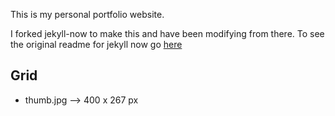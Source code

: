 This is my personal portfolio website.

I forked jekyll-now to make this and have been modifying from there.
To see the original readme for jekyll now go [here](https://github.com/barryclark/jekyll-now)

## Grid
* thumb.jpg --> 400 x 267 px

